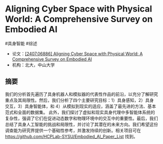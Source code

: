 # Aligning Cyber Space with Physical World: A Comprehensive Survey on Embodied AI

#具身智能  #综述

- 论文：[[2407.06886] Aligning Cyber Space with Physical World: A Comprehensive Survey on Embodied AI](https://arxiv.org/abs/2407.06886)
- 机构：北大，中山大学
## 摘要

我们的分析首先遍历了具身机器人和模拟器的代表性作品的前沿，以充分了解研究重点及其局限性。然后，我们分析了四个主要研究目标：1）具身感知，2）具身交互，3）具身智能体，和 4）从模拟到现实的适应，涵盖了最先进的方法、基本范式和全面的数据集。 此外，我们探讨了虚拟和现实具身代理中多智能体系统的复杂性，强调了它们在促进动态数字和物理环境中的交互中的重要性。最后，我们总结了具身人工智能的挑战和局限性，并讨论了其潜在的未来方向。我们希望这份调查能为研究界提供一个基础性参考，并激发持续的创新。相关项目可在 <https://github.com/HCPLab-SYSU/Embodied_AI_Paper_List> 找到。